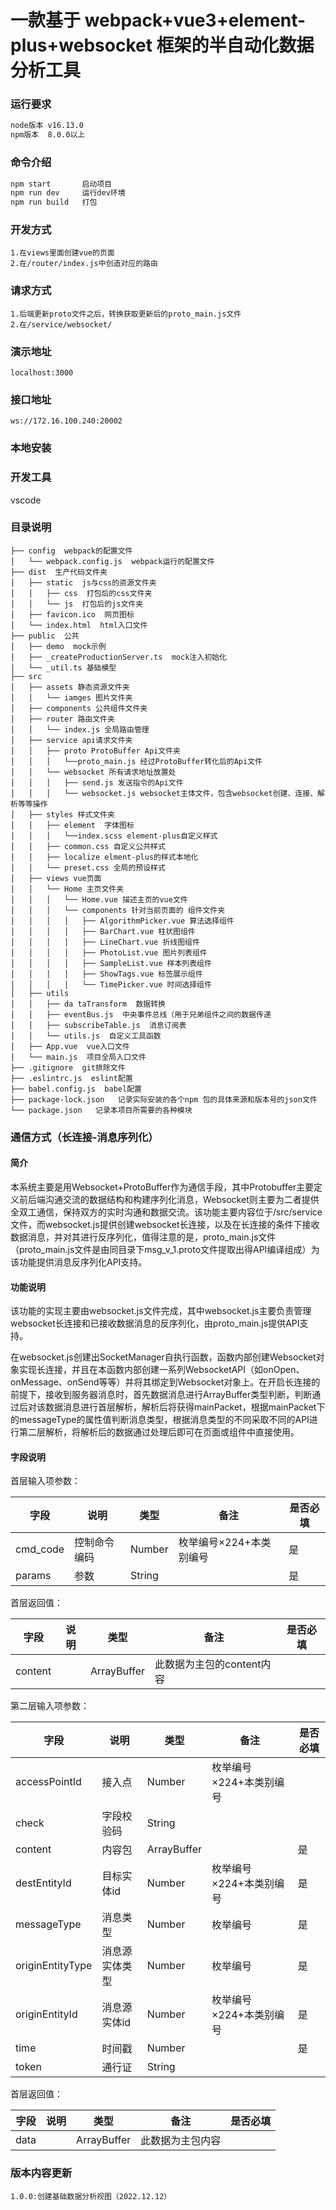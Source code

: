 # 一款基于 webpack+vue3+element-plus+websocket 框架的半自动化数据分析工具

### 运行要求

```bash
node版本 v16.13.0
npm版本  8.0.0以上
```

### 命令介绍

```bash
npm start       启动项目
npm run dev     运行dev环境
npm run build   打包
```

### 开发方式

```
1.在views里面创建vue的页面
2.在/router/index.js中创造对应的路由
```

### 请求方式

```
1.后端更新proto文件之后，转换获取更新后的proto_main.js文件
2.在/service/websocket/
```

### 演示地址

```http
localhost:3000
```

### 接口地址

``` 
ws://172.16.100.240:20002
```

### 本地安装

### 开发工具

vscode

### 目录说明

```
├── config  webpack的配置文件
│   └── webpack.config.js  webpack运行的配置文件
├── dist  生产代码文件夹
│   ├── static  js与css的资源文件夹
│   │   ├── css  打包后的css文件夹
│   │   └── js  打包后的js文件夹
│   ├── favicon.ico  网页图标
│   └── index.html  html入口文件
├── public  公共
│   ├── demo  mock示例
│   ├── _createProductionServer.ts  mock注入初始化
│   └── _util.ts 基础模型
├── src
│   ├── assets 静态资源文件夹
│   │   └── iamges 图片文件夹
│   ├── components 公共组件文件夹
│   ├── router 路由文件夹
│   │   └── index.js 全局路由管理
│   ├── service api请求文件夹
│   │   ├── proto ProtoBuffer Api文件夹
│   │   │   └──proto_main.js 经过ProtoBuffer转化后的Api文件
│   │   └── websocket 所有请求地址放置处
│   │   │   ├── send.js 发送指令的Api文件
│   │   │   └── websocket.js websocket主体文件，包含websocket创建、连接、解析等等操作
│   ├── styles 样式文件夹
│   │   ├── element  字体图标
│   │   │   └──index.scss element-plus自定义样式
│   │   ├── common.css 自定义公共样式
│   │   ├── localize elment-plus的样式本地化
│   │   └── preset.css 全局的预设样式
│   ├── views vue页面
│   │   └── Home 主页文件夹
│   │   │   └── Home.vue 描述主页的vue文件
│   │   │   └── components 针对当前页面的 组件文件夹
│   │   │   │   ├── AlgorithmPicker.vue 算法选择组件
│   │   │   │   ├── BarChart.vue 柱状图组件
│   │   │   │   ├── LineChart.vue 折线图组件
│   │   │   │   ├── PhotoList.vue 图片列表组件
│   │   │   │   ├── SampleList.vue 样本列表组件
│   │   │   │   ├── ShowTags.vue 标签展示组件
│   │   │   │   └── TimePicker.vue 时间选择组件
│   ├── utils
│   │   ├── da taTransform  数据转换
│   │   ├── eventBus.js  中央事件总线（用于兄弟组件之间的数据传递
│   │   ├── subscribeTable.js  消息订阅表
│   │   └── utils.js  自定义工具函数
│   ├── App.vue  vue入口文件
│   └── main.js  项目全局入口文件
├── .gitignore  git排除文件
├── .eslintrc.js  eslint配置
├── babel.config.js  babel配置
├── package-lock.json   记录实际安装的各个npm 包的具体来源和版本号的json文件
└── package.json   记录本项目所需要的各种模块
```

### 通信方式（长连接-消息序列化）

#### 简介

​		本系统主要是用Websocket+ProtoBuffer作为通信手段，其中Protobuffer主要定义前后端沟通交流的数据结构和构建序列化消息，Websocket则主要为二者提供全双工通信，保持双方的实时沟通和数据交流。该功能主要内容位于/src/service文件，而websocket.js提供创建websocket长连接，以及在长连接的条件下接收数据消息，并对其进行反序列化，值得注意的是，proto_main.js文件（proto_main.js文件是由同目录下msg_v_1.proto文件提取出得API编译组成）为该功能提供消息反序列化API支持。

#### 功能说明

​		该功能的实现主要由websocket.js文件完成，其中websocket.js主要负责管理websocket长连接和已接收数据消息的反序列化，由proto_main.js提供API支持。

​		在websocket.js创建出SocketManager自执行函数，函数内部创建Websocket对象实现长连接，并且在本函数内部创建一系列WebsocketAPI（如onOpen、onMessage、onSend等等）并将其绑定到Websocket对象上。在开启长连接的前提下，接收到服务器消息时，首先数据消息进行ArrayBuffer类型判断，判断通过后对该数据消息进行首层解析，解析后将获得mainPacket，根据mainPacket下的messageType的属性值判断消息类型，根据消息类型的不同采取不同的API进行第二层解析，将解析后的数据通过处理后即可在页面或组件中直接使用。

#### 字段说明

首层输入项参数：

| 字段     | 说明         | 类型   | 备注                    | 是否必填 |
| -------- | ------------ | ------ | ----------------------- | -------- |
| cmd_code | 控制命令编码 | Number | 枚举编号×224+本类别编号 | 是       |
| params   | 参数         | String |                         | 是       |

 

首层返回值：

| 字段    | 说明 | 类型        | 备注                      | 是否必填 |
| ------- | ---- | ----------- | ------------------------- | -------- |
| content |      | ArrayBuffer | 此数据为主包的content内容 |          |

 

第二层输入项参数：

| 字段             | 说明           | 类型        | 备注                    | 是否必填 |
| ---------------- | -------------- | ----------- | ----------------------- | -------- |
| accessPointId    | 接入点         | Number      | 枚举编号×224+本类别编号 |          |
| check            | 字段校验码     | String      |                         |          |
| content          | 内容包         | ArrayBuffer |                         | 是       |
| destEntityId     | 目标实体id     | Number      | 枚举编号×224+本类别编号 | 是       |
| messageType      | 消息类型       | Number      | 枚举编号                | 是       |
| originEntityType | 消息源实体类型 | Number      | 枚举编号                | 是       |
| originEntityId   | 消息源实体id   | Number      | 枚举编号×224+本类别编号 | 是       |
| time             | 时间戳         | Number      |                         | 是       |
| token            | 通行证         | String      |                         |          |

 

首层返回值：

| 字段 | 说明 | 类型        | 备注             | 是否必填 |
| ---- | ---- | ----------- | ---------------- | -------- |
| data |      | ArrayBuffer | 此数据为主包内容 |          |

### 版本内容更新

```
1.0.0:创建基础数据分析视图（2022.12.12）
```
